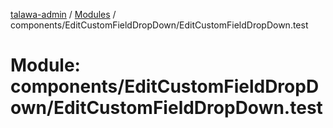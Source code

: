 [talawa-admin](../README.md) / [Modules](../modules.md) / components/EditCustomFieldDropDown/EditCustomFieldDropDown.test

# Module: components/EditCustomFieldDropDown/EditCustomFieldDropDown.test

